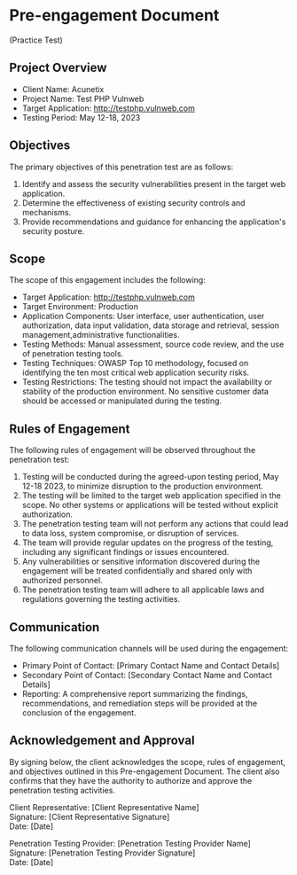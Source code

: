 # Pre-engagement Document 
(Practice Test)

## Project Overview
- Client Name: Acunetix
- Project Name: Test PHP Vulnweb
- Target Application: http://testphp.vulnweb.com
- Testing Period: May 12-18, 2023

## Objectives
The primary objectives of this penetration test are as follows:
1. Identify and assess the security vulnerabilities present in the target web application.
2. Determine the effectiveness of existing security controls and mechanisms.
3. Provide recommendations and guidance for enhancing the application's security posture.

## Scope
The scope of this engagement includes the following:
- Target Application: http://testphp.vulnweb.com
- Target Environment: Production
- Application Components: User interface, user authentication, user authorization, data input validation, data storage and retrieval, session management,administrative functionalities.
- Testing Methods: Manual assessment, source code review, and the use of penetration testing tools.
- Testing Techniques: OWASP Top 10 methodology, focused on identifying the ten most critical web application security risks.
- Testing Restrictions: The testing should not impact the availability or stability of the production environment. No sensitive customer data should be accessed or manipulated during the testing.

## Rules of Engagement
The following rules of engagement will be observed throughout the penetration test:
1. Testing will be conducted during the agreed-upon testing period, May 12-18 2023, to minimize disruption to the production environment.
2. The testing will be limited to the target web application specified in the scope. No other systems or applications will be tested without explicit authorization.
3. The penetration testing team will not perform any actions that could lead to data loss, system compromise, or disruption of services.
4. The team will provide regular updates on the progress of the testing, including any significant findings or issues encountered.
5. Any vulnerabilities or sensitive information discovered during the engagement will be treated confidentially and shared only with authorized personnel.
6. The penetration testing team will adhere to all applicable laws and regulations governing the testing activities.

## Communication
The following communication channels will be used during the engagement:
- Primary Point of Contact: [Primary Contact Name and Contact Details]
- Secondary Point of Contact: [Secondary Contact Name and Contact Details]
- Reporting: A comprehensive report summarizing the findings, recommendations, and remediation steps will be provided at the conclusion of the engagement.

## Acknowledgement and Approval
By signing below, the client acknowledges the scope, rules of engagement, and objectives outlined in this Pre-engagement Document. The client also confirms that they have the authority to authorize and approve the penetration testing activities.

Client Representative: [Client Representative Name]</br>
Signature: [Client Representative Signature]</br>
Date: [Date]</br>

Penetration Testing Provider: [Penetration Testing Provider Name]</br>
Signature: [Penetration Testing Provider Signature]</br>
Date: [Date]</br>

